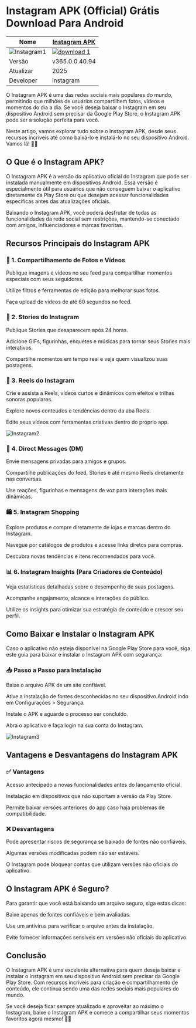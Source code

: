 # Instagram APK (Official) Grátis Download Para Android

| Nome | [Instagram APK](https://apksil.com/instagram-apk/) |
|--------------|-------|
| ![Instagram1](https://github.com/user-attachments/assets/20e5e2c3-fd2e-4c2d-8edf-2d58b22b6f73) | <a href="https://apksil.com/instagram-apk/">![download 1](https://github.com/user-attachments/assets/63059ddb-640f-4061-a534-b77f4c7a2039)</a> |
| Versão | v365.0.0.40.94 |
| Atualizar | 2025 |
| Developer | Instagram |

O Instagram APK é uma das redes sociais mais populares do mundo, permitindo que milhões de usuários compartilhem fotos, vídeos e momentos do dia a dia. Se você deseja baixar o Instagram em seu dispositivo Android sem precisar da Google Play Store, o Instagram APK pode ser a solução perfeita para você.

Neste artigo, vamos explorar tudo sobre o Instagram APK, desde seus recursos incríveis até como baixá-lo e instalá-lo no seu dispositivo Android. Vamos lá! 📸📲

## O Que é o Instagram APK?

O Instagram APK é a versão do aplicativo oficial do Instagram que pode ser instalada manualmente em dispositivos Android. Essa versão é especialmente útil para usuários que não conseguem baixar o aplicativo diretamente da Play Store ou que desejam acessar funcionalidades específicas antes das atualizações oficiais.

Baixando o Instagram APK, você poderá desfrutar de todas as funcionalidades da rede social sem restrições, mantendo-se conectado com amigos, influenciadores e marcas favoritas.

## Recursos Principais do Instagram APK

### 📸 1. Compartilhamento de Fotos e Vídeos

Publique imagens e vídeos no seu feed para compartilhar momentos especiais com seus seguidores.

Utilize filtros e ferramentas de edição para melhorar suas fotos.

Faça upload de vídeos de até 60 segundos no feed.

### 📖 2. Stories do Instagram

Publique Stories que desaparecem após 24 horas.

Adicione GIFs, figurinhas, enquetes e músicas para tornar seus Stories mais interativos.

Compartilhe momentos em tempo real e veja quem visualizou suas postagens.

### 🎥 3. Reels do Instagram

Crie e assista a Reels, vídeos curtos e dinâmicos com efeitos e trilhas sonoras populares.

Explore novos conteúdos e tendências dentro da aba Reels.

Edite seus vídeos com ferramentas criativas dentro do próprio app.

![Instagram2](https://github.com/user-attachments/assets/2e7b30c1-10d2-4333-bcd0-eb67c5cb2daa)

### 💬 4. Direct Messages (DM)

Envie mensagens privadas para amigos e grupos.

Compartilhe publicações do feed, Stories e até mesmo Reels diretamente nas conversas.

Use reações, figurinhas e mensagens de voz para interações mais dinâmicas.

### 🛍️ 5. Instagram Shopping

Explore produtos e compre diretamente de lojas e marcas dentro do Instagram.

Navegue por catálogos de produtos e acesse links diretos para compras.

Descubra novas tendências e itens recomendados para você.

### 📊 6. Instagram Insights (Para Criadores de Conteúdo)

Veja estatísticas detalhadas sobre o desempenho de suas postagens.

Acompanhe engajamento, alcance e interações do público.

Utilize os insights para otimizar sua estratégia de conteúdo e crescer seu perfil.

## Como Baixar e Instalar o Instagram APK

Caso o aplicativo não esteja disponível na Google Play Store para você, siga este guia para baixar e instalar o Instagram APK com segurança:

### 📥 Passo a Passo para Instalação

Baixe o arquivo APK de um site confiável.

Ative a instalação de fontes desconhecidas no seu dispositivo Android indo em Configurações > Segurança.

Instale o APK e aguarde o processo ser concluído.

Abra o aplicativo e faça login na sua conta do Instagram.

![Instagram3](https://github.com/user-attachments/assets/b17affc0-b07e-47bb-aac3-f48e21d04142)

## Vantagens e Desvantagens do Instagram APK

### ✅ Vantagens

Acesso antecipado a novas funcionalidades antes do lançamento oficial.

Instalação em dispositivos que não suportam a versão da Play Store.

Permite baixar versões anteriores do app caso haja problemas de compatibilidade.

### ❌ Desvantagens

Pode apresentar riscos de segurança se baixado de fontes não confiáveis.

Algumas versões modificadas podem não ser estáveis.

O Instagram pode bloquear contas que utilizam versões não oficiais do aplicativo.

## O Instagram APK é Seguro?

Para garantir que você está baixando um arquivo seguro, siga estas dicas:

Baixe apenas de fontes confiáveis e bem avaliadas.

Use um antivírus para verificar o arquivo antes da instalação.

Evite fornecer informações sensíveis em versões não oficiais do aplicativo.

## Conclusão

O Instagram APK é uma excelente alternativa para quem deseja baixar e instalar o Instagram em seu dispositivo Android sem precisar da Google Play Store. Com recursos incríveis para criação e compartilhamento de conteúdo, ele continua sendo uma das redes sociais mais populares do mundo.

Se você deseja ficar sempre atualizado e aproveitar ao máximo o Instagram, baixe o Instagram APK e comece a compartilhar seus momentos favoritos agora mesmo! 📸💙
